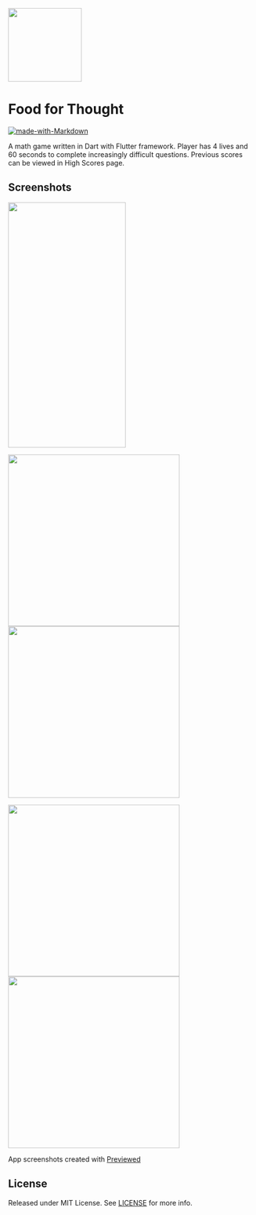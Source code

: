 <img width="150" height="150" src="./res/documentation/icon.png" />

# Food for Thought
[![made-with-Markdown](https://img.shields.io/badge/Made%20with-Flutter-1389FD.svg)](http://flutter.dev)

A math game written in Dart with Flutter framework. Player has 4 lives and 60 seconds to complete increasingly difficult questions. Previous scores can be viewed in High Scores page.

## Screenshots
<img src="./res/documentation/hangman_animation.gif" width="240" height="500" />

<img align="center" width="350" src="./res/documentation/display0.png"   ><img align="center" width="350" src="./res/documentation/display1.png" hspace="0">

<img align="center" width="350"  src="./res/documentation/display2.png"   ><img width="350" align="center" src="./res/documentation/display3.png" hspace="0">


App screenshots created with <a href="https://previewed.app/">Previewed</a>

## License

Released under MIT License. See [LICENSE](LICENSE) for more info.
